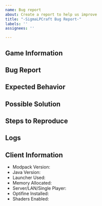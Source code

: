 ```yaml
---
name: Bug report
about: Create a report to help us improve
title: "-SigmaLPCraft Bug Report-"
labels: ''
assignees: ''

---
```


<!--Thank you for submitting an issue report. Please provide as much information as possible and please complete all sections.-->
<!--*NOTE: As you are reporting a bug, please upload the log to an online service (PasteBin/Gist/Pastee/Etc) and share the link in the appropriate location below.* -->

## **Game Information**
<!--* What mode were you playing in when the issue arose? (Survival/Creative, Single Player/LAN/Server)-->
<!--* Is there any other game information that might be related?-->

## **Bug Report**
<!--Please describe the current behavior in detail. Have you attempted to reproduce the bug? (If not, please attempt to reproduce before submitting an issue report)-->

## **Expected Behavior**
<!--If describing a bug, what happens instead of the expected behavior?-->

## **Possible Solution**
<!--Do you have a suggestion for a fix/reason for the bug?-->

## **Steps to Reproduce**
<!--Provide a link to a live example, or an unambiguous set of steps to reproduce the issue-->

## **Logs**
<!--Please provide links (PasteBin/Gist/Pastee/Etc) to crash logs relevant to this issue, if possible.-->

## **Client Information**
<!--Please provide as much information as possible about your setup when experiencing this issue.-->
* Modpack Version:
* Java Version:
* Launcher Used:
* Memory Allocated:
* Server/LAN/Single Player:
* Optifine Installed:
* Shaders Enabled: